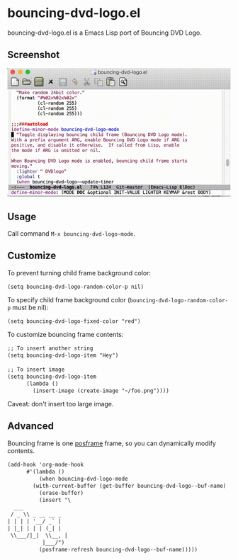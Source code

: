 # bouncing-dvd-logo.el
bouncing-dvd-logo.el is a Emacs Lisp port of Bouncing DVD Logo.

## Screenshot
![bouncing-dvd-logo-mode.gif](bouncing-dvd-logo-mode.gif)

## Usage
Call command `M-x bouncing-dvd-logo-mode`.

## Customize
To prevent turning child frame background color:
```elisp
(setq bouncing-dvd-logo-random-color-p nil)
```

To specify child frame background color (`bouncing-dvd-logo-random-color-p` must be nil):
```elisp
(setq bouncing-dvd-logo-fixed-color "red")
```

To customize bouncing frame contents:
```elisp
;; To insert another string
(setq bouncing-dvd-logo-item "Hey")

;; To insert image
(setq bouncing-dvd-logo-item
      (lambda ()
        (insert-image (create-image "~/foo.png"))))
```

Caveat: don't insert too large image.

## Advanced
Bouncing frame is one [posframe](https://github.com/tumashu/posframe) frame, so you can dynamically modify contents.
```elisp
(add-hook 'org-mode-hook
	  #'(lambda ()
	      (when bouncing-dvd-logo-mode
		(with-current-buffer (get-buffer bouncing-dvd-logo--buf-name)
		  (erase-buffer)
		  (insert "\
  ___
 / _ \\ _ __ __ _
| | | | '__/ _` |
| |_| | | | (_| |
 \\___/|_|  \\__, |
           |___/")
		  (posframe-refresh bouncing-dvd-logo--buf-name)))))
```
